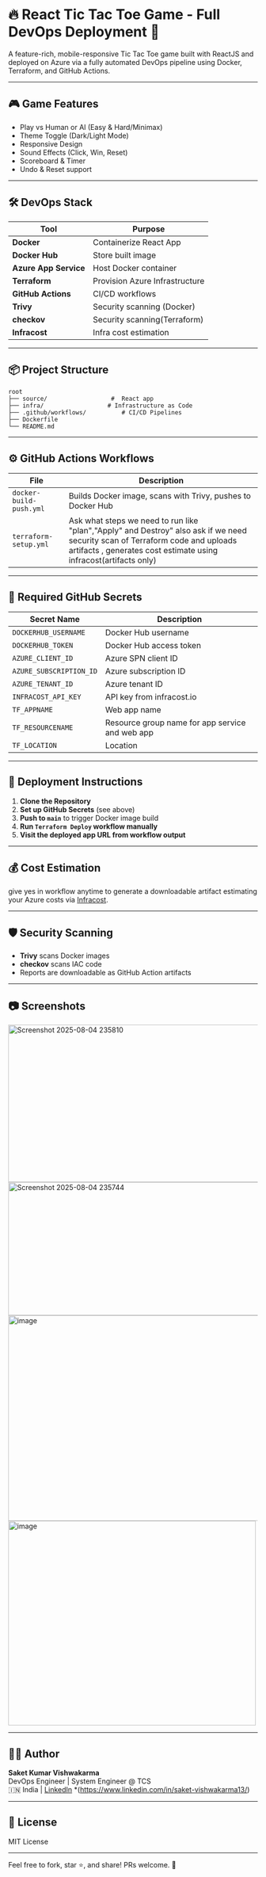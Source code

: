 # 🔥 React Tic Tac Toe Game - Full DevOps Deployment 🚀

A feature-rich, mobile-responsive Tic Tac Toe game built with ReactJS and deployed on Azure via a fully automated DevOps pipeline using Docker, Terraform, and GitHub Actions.

---

## 🎮 Game Features

- Play vs Human or AI (Easy & Hard/Minimax)
- Theme Toggle (Dark/Light Mode)
- Responsive Design
- Sound Effects (Click, Win, Reset)
- Scoreboard & Timer
- Undo & Reset support

---

## 🛠 DevOps Stack

| Tool        | Purpose                               |
|-------------|----------------------------------------|
| **Docker**  | Containerize React App                |
| **Docker Hub** | Store built image                    |
| **Azure App Service** | Host Docker container               |
| **Terraform** | Provision Azure Infrastructure       |
| **GitHub Actions** | CI/CD workflows                   |
| **Trivy** | Security scanning (Docker)                 |
| **checkov** | Security scanning(Terraform)            |
| **Infracost** | Infra cost estimation                 |

---

## 📦 Project Structure

```
root
├── source/                  #  React app
├── infra/                  # Infrastructure as Code
├── .github/workflows/          # CI/CD Pipelines
├── Dockerfile 
└── README.md
```

---

## ⚙️ GitHub Actions Workflows

| File | Description |
|------|-------------|
| `docker-build-push.yml` | Builds Docker image, scans with Trivy, pushes to Docker Hub |
| `terraform-setup.yml` | Ask what steps we need to run like "plan","Apply" and Destroy" also ask if we need security scan of Terraform code and uploads artifacts , generates cost estimate using infracost(artifacts only) |

---

## 🔐 Required GitHub Secrets

| Secret Name                | Description                       |
|---------------------------|-----------------------------------|
| `DOCKERHUB_USERNAME`      | Docker Hub username               |
| `DOCKERHUB_TOKEN`         | Docker Hub access token           |
| `AZURE_CLIENT_ID`         | Azure SPN client ID               |
| `AZURE_SUBSCRIPTION_ID`   | Azure subscription ID             |
| `AZURE_TENANT_ID`         | Azure tenant ID                   |
| `INFRACOST_API_KEY`       | API key from infracost.io         |
| `TF_APPNAME`              | Web app name                      |
| `TF_RESOURCENAME`          | Resource group name for app service and  web app|
| `TF_LOCATION`              | Location                           |


---

## 🚀 Deployment Instructions

1. **Clone the Repository**
2. **Set up GitHub Secrets** (see above)
3. **Push to `main`** to trigger Docker image build
4. **Run `Terraform Deploy` workflow manually**
5. **Visit the deployed app URL from workflow output**

---

## 💰 Cost Estimation

give yes in workflow anytime to generate a downloadable artifact estimating your Azure costs via [Infracost](https://www.infracost.io/).

---

## 🛡 Security Scanning

- **Trivy** scans Docker images
-  **checkov** scans IAC code 
- Reports are downloadable as GitHub Action artifacts

---

## 📷 Screenshots

<img width="887" height="318" alt="Screenshot 2025-08-04 235810" src="https://github.com/user-attachments/assets/942206c1-8b92-4b53-8ea6-1015a856a632" />
<img width="673" height="269" alt="Screenshot 2025-08-04 235744" src="https://github.com/user-attachments/assets/b28b1d16-668b-4b32-8891-b452eb4a80f0" />
<img width="530" height="415" alt="image" src="https://github.com/user-attachments/assets/99d9491e-e1d6-4fb2-b1a3-98c9713953d6" />
<img width="500" height="413" alt="image" src="https://github.com/user-attachments/assets/6df838af-ce45-49eb-ac5c-dc1d64d7c467" />


---

## 👨‍💻 Author

**Saket Kumar Vishwakarma**  
DevOps Engineer | System Engineer @ TCS  
🇮🇳 India | [LinkedIn](#) *(https://www.linkedin.com/in/saket-vishwakarma13/)

---

## 📜 License

MIT License

---

Feel free to fork, star ⭐, and share! PRs welcome. 🙌
